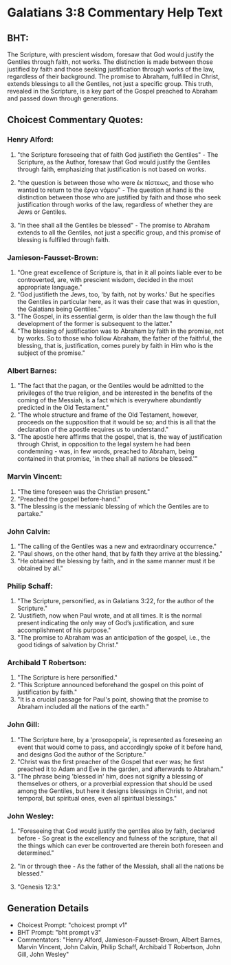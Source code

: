 # Galatians 3:8 Commentary Help Text

## BHT:
The Scripture, with prescient wisdom, foresaw that God would justify the Gentiles through faith, not works. The distinction is made between those justified by faith and those seeking justification through works of the law, regardless of their background. The promise to Abraham, fulfilled in Christ, extends blessings to all the Gentiles, not just a specific group. This truth, revealed in the Scripture, is a key part of the Gospel preached to Abraham and passed down through generations.

## Choicest Commentary Quotes:
### Henry Alford:
1. "the Scripture foreseeing that of faith God justifieth the Gentiles" - The Scripture, as the Author, foresaw that God would justify the Gentiles through faith, emphasizing that justification is not based on works. 

2. "the question is between those who were ἐκ πίστεως, and those who wanted to return to the ἔργα νόμου" - The question at hand is the distinction between those who are justified by faith and those who seek justification through works of the law, regardless of whether they are Jews or Gentiles.

3. "In thee shall all the Gentiles be blessed" - The promise to Abraham extends to all the Gentiles, not just a specific group, and this promise of blessing is fulfilled through faith.

### Jamieson-Fausset-Brown:
1. "One great excellence of Scripture is, that in it all points liable ever to be controverted, are, with prescient wisdom, decided in the most appropriate language."
2. "God justifieth the Jews, too, 'by faith, not by works.' But he specifies the Gentiles in particular here, as it was their case that was in question, the Galatians being Gentiles."
3. "The Gospel, in its essential germ, is older than the law though the full development of the former is subsequent to the latter."
4. "The blessing of justification was to Abraham by faith in the promise, not by works. So to those who follow Abraham, the father of the faithful, the blessing, that is, justification, comes purely by faith in Him who is the subject of the promise."

### Albert Barnes:
1. "The fact that the pagan, or the Gentiles would be admitted to the privileges of the true religion, and be interested in the benefits of the coming of the Messiah, is a fact which is everywhere abundantly predicted in the Old Testament."
2. "The whole structure and frame of the Old Testament, however, proceeds on the supposition that it would be so; and this is all that the declaration of the apostle requires us to understand."
3. "The apostle here affirms that the gospel, that is, the way of justification through Christ, in opposition to the legal system he had been condemning - was, in few words, preached to Abraham, being contained in that promise, 'in thee shall all nations be blessed.'"

### Marvin Vincent:
1. "The time foreseen was the Christian present."
2. "Preached the gospel before-hand."
3. "The blessing is the messianic blessing of which the Gentiles are to partake."

### John Calvin:
1. "The calling of the Gentiles was a new and extraordinary occurrence."
2. "Paul shows, on the other hand, that by faith they arrive at the blessing."
3. "He obtained the blessing by faith, and in the same manner must it be obtained by all."

### Philip Schaff:
1. "The Scripture, personified, as in Galatians 3:22, for the author of the Scripture." 
2. "Justifieth, now when Paul wrote, and at all times. It is the normal present indicating the only way of God’s justification, and sure accomplishment of his purpose."
3. "The promise to Abraham was an anticipation of the gospel, i.e., the good tidings of salvation by Christ."

### Archibald T Robertson:
1. "The Scripture is here personified."
2. "This Scripture announced beforehand the gospel on this point of justification by faith."
3. "It is a crucial passage for Paul's point, showing that the promise to Abraham included all the nations of the earth."

### John Gill:
1. "The Scripture here, by a 'prosopopeia', is represented as foreseeing an event that would come to pass, and accordingly spoke of it before hand, and designs God the author of the Scripture."
2. "Christ was the first preacher of the Gospel that ever was; he first preached it to Adam and Eve in the garden, and afterwards to Abraham."
3. "The phrase being 'blessed in' him, does not signify a blessing of themselves or others, or a proverbial expression that should be used among the Gentiles, but here it designs blessings in Christ, and not temporal, but spiritual ones, even all spiritual blessings."

### John Wesley:
1. "Foreseeing that God would justify the gentiles also by faith, declared before - So great is the excellency and fulness of the scripture, that all the things which can ever be controverted are therein both foreseen and determined." 

2. "In or through thee - As the father of the Messiah, shall all the nations be blessed." 

3. "Genesis 12:3."


## Generation Details
- Choicest Prompt: "choicest prompt v1"
- BHT Prompt: "bht prompt v3"
- Commentators: "Henry Alford, Jamieson-Fausset-Brown, Albert Barnes, Marvin Vincent, John Calvin, Philip Schaff, Archibald T Robertson, John Gill, John Wesley"
